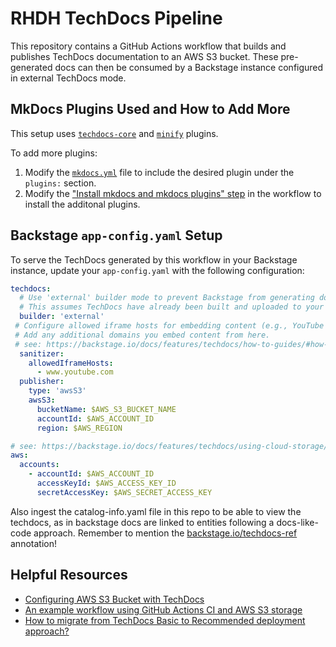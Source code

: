 # RHDH TechDocs Pipeline

This repository contains a GitHub Actions workflow that builds and publishes TechDocs documentation to an AWS S3 bucket. These pre-generated docs can then be consumed by a Backstage instance configured in external TechDocs mode.


## MkDocs Plugins Used and How to Add More

This setup uses [`techdocs-core`](https://github.com/backstage/mkdocs-techdocs-core) and [`minify`](https://github.com/byrnereese/mkdocs-minify-plugin) plugins.

To add more plugins:
1. Modify the [`mkdocs.yml`](https://github.com/04kash/techdocs-pipeline-demo/blob/main/mkdocs.yaml) file to include the desired plugin under the `plugins:` section.
2. Modify the ["Install mkdocs and mkdocs plugins" step](https://github.com/04kash/techdocs-pipeline-demo/blob/main/.github/workflows/generate-and-publish-no-docker.yaml#L52) in the workflow to install the additonal plugins.

## Backstage `app-config.yaml` Setup

To serve the TechDocs generated by this workflow in your Backstage instance, update your `app-config.yaml` with the following configuration:

```yaml
techdocs:
  # Use 'external' builder mode to prevent Backstage from generating docs at runtime.
  # This assumes TechDocs have already been built and uploaded to your storage.
  builder: 'external'
 # Configure allowed iframe hosts for embedding content (e.g., YouTube videos) in your docs.
 # Add any additional domains you embed content from here.
 # see: https://backstage.io/docs/features/techdocs/how-to-guides/#how-to-enable-iframes-in-techdocs
  sanitizer:
    allowedIframeHosts:
      - www.youtube.com
  publisher:
    type: 'awsS3'
    awsS3:
      bucketName: $AWS_S3_BUCKET_NAME
      accountId: $AWS_ACCOUNT_ID
      region: $AWS_REGION

# see: https://backstage.io/docs/features/techdocs/using-cloud-storage/#configuring-aws-s3-bucket-with-techdocs for alternate ways to authenticate with with AWS
aws:
  accounts:
    - accountId: $AWS_ACCOUNT_ID
      accessKeyId: $AWS_ACCESS_KEY_ID
      secretAccessKey: $AWS_SECRET_ACCESS_KEY
```

Also ingest the catalog-info.yaml file in this repo to be able to view the techdocs, as in backstage docs are linked to entities following a docs-like-code approach. Remember to mention the [backstage.io/techdocs-ref](https://backstage.io/docs/features/techdocs/how-to-guides/#how-to-understand-techdocs-ref-annotation-values) annotation! 

## Helpful Resources
- [Configuring AWS S3 Bucket with TechDocs](https://backstage.io/docs/features/techdocs/using-cloud-storage/#configuring-aws-s3-bucket-with-techdocs)
- [An example workflow using GitHub Actions CI and AWS S3 storage](https://backstage.io/docs/features/techdocs/configuring-ci-cd/)
- [How to migrate from TechDocs Basic to Recommended deployment approach?](https://backstage.io/docs/features/techdocs/how-to-guides/#how-to-migrate-from-techdocs-basic-to-recommended-deployment-approach)
